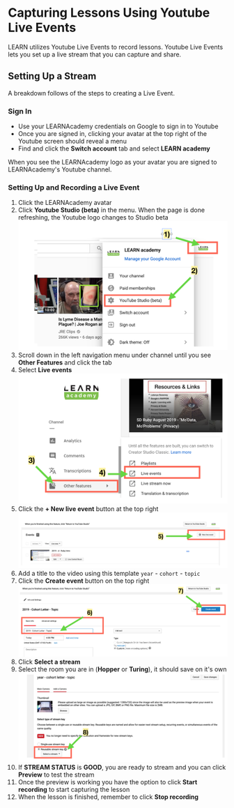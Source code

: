 # Capturing Lessons Using Youtube Live Events

LEARN utilizes Youtube Live Events to record lessons. Youtube Live Events lets you set up a live stream that you can capture and share.

## Setting Up a Stream

A breakdown follows of the steps to creating a Live Event.

### Sign In

- Use your LEARNAcademy credentials on Google to sign in to Youtube
- Once you are signed in, clicking your avatar at the top right of the Youtube screen should reveal a menu
- Find and click the  **Switch account** tab and select **LEARN academy**

When you see the LEARNAcademy logo as your avatar you are signed to LEARNAcademy's Youtube channel.

### Setting Up and Recording a Live Event

1) Click the LEARNAcademy avatar
2) Click **Youtube Studio (beta)** in the menu. When the page is done refreshing, the Youtube logo changes to Studio beta
![Getting to Youtube Studio](./assets/live-events-1.png)
3) Scroll down in the left navigation menu under channel until you see **Other Features** and click the tab
4) Select **Live events**
![Getting to Live Events](./assets/live-events-2.png)
5) Click the **+ New live event** button at the top right
![Create Event](./assets/live-events-3.png)
6) Add a title to the video using this template `year` - `cohort` - `topic`
7) Click the **Create event** button on the top right
![Add a Title](./assets/live-events-4.png)
8) Click **Select a stream**
9) Select the room you are in (**Hopper** or **Turing**), it should save on it's own
![Select Room](./assets/live-events-5.png)
10) If **STREAM STATUS** is **GOOD**, you are ready to stream and you can click **Preview** to test the stream
11) Once the preview is working you have the option to click **Start recording** to start capturing the lesson
12) When the lesson is finished, remember to click **Stop recording**
